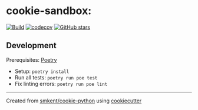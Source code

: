 # cookie-sandbox: 

[![Build](https://img.shields.io/github/checks-status/smkent/cookie-sandbox/main?label=build)][gh-actions]
[![codecov](https://codecov.io/gh/smkent/cookie-sandbox/branch/main/graph/badge.svg)][codecov]
[![GitHub stars](https://img.shields.io/github/stars/smkent/cookie-sandbox?style=social)][repo]

## Development

Prerequisites: [Poetry][poetry]

* Setup: `poetry install`
* Run all tests: `poetry run poe test`
* Fix linting errors: `poetry run poe lint`

---

Created from [smkent/cookie-python][cookie-python] using
[cookiecutter][cookiecutter]

[codecov]: https://codecov.io/gh/smkent/cookie-sandbox
[cookie-python]: https://github.com/smkent/cookie-python
[cookiecutter]: https://github.com/cookiecutter/cookiecutter
[gh-actions]: https://github.com/smkent/cookie-sandbox/actions?query=branch%3Amain
[poetry]: https://python-poetry.org/docs/#installation
[repo]: https://github.com/smkent/cookie-sandbox
